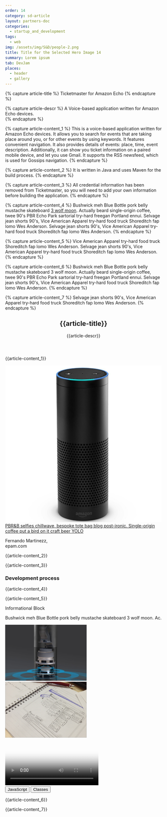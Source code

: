```yaml
---
order: 14
category: sd-article
layout: partners-doc
categories: 
  - startup_and_development
tags:
  - web  
img: /assets/img/S&D/people-2.png
title: Title for the Selected Hero Image 14
summary: Lorem ipsum
tab: DevJam
places: 
  - header 
  - gallery  
---
```


{% capture article-title %}
Ticketmaster for Amazon Echo
{% endcapture %}

{% capture article-descr %}
A Voice-based application written for Amazon Echo devices.  
{% endcapture %}

{% capture article-content_1 %}
This is a voice-based application written for Amazon Echo devices. It allows you to search for events that are taking place around you, or for other events by using keywords. It features convenient navigation. It also provides details of events: place, time, event description. Additionally, it can show you ticket information on a paired mobile device, and let you use Gmail. It supports the RSS newsfeed, which is used for Gossips navigation.
{% endcapture %}

{% capture article-content_2 %}
It is written in Java and uses Maven for the build process.
{% endcapture %}

{% capture article-content_3 %}
All credential information has been removed from Ticketmaster, so you will need to add your own information before building the application.
{% endcapture %}

{% capture article-content_4 %}
Bushwick meh Blue Bottle pork belly mustache skateboard [3 wolf moon](https://app.zeplin.io). Actually beard single-origin coffee, twee 90's PBR Echo Park sartorial try-hard freegan Portland ennui. Selvage jean shorts 90's, Vice American Apparel try-hard food truck Shoreditch fap lomo Wes Anderson. Selvage jean shorts 90's, Vice American Apparel try-hard food truck Shoreditch fap lomo Wes Anderson.
{% endcapture %}

{% capture article-content_5 %}
Vice American Apparel try-hard food truck Shoreditch fap lomo Wes Anderson. Selvage jean shorts 90's, Vice American Apparel try-hard food truck Shoreditch fap lomo Wes Anderson.
{% endcapture %}

{% capture article-content_6 %}
Bushwick meh Blue Bottle pork belly mustache skateboard 3 wolf moon. Actually beard single-origin coffee, twee 90's PBR Echo Park sartorial try-hard freegan Portland ennui. Selvage jean shorts 90's, Vice American Apparel try-hard food truck Shoreditch fap lomo Wes Anderson.
{% endcapture %}

{% capture article-content_7 %}
Selvage jean shorts 90's, Vice American Apparel try-hard food truck Shoreditch fap lomo Wes Anderson.
{% endcapture %}



<section class="sd-article startups-and-developers__article row">
	<header>
		<h1 class="startups-and-developers__article--title">{{article-title}}</h1>
		<p class="lead">{{article-descr}}</p>
	</header>
	<section>
		<article>
			<p>{{article-content_1}}</p>
			<div>
				<div class="pull-left">
					<img class="echo" src="/assets/img/partners/startups-development/echo.jpg">
				</div>
				<div class="aside-block">
					<a href="#">PBR&B selfies chillwave, bespoke tote bag blog post-ironic.
						Single-origin coffee put a bird on it craft beer YOLO</a>
					<p>Fernando Martinezz, <br>epam.com</p>
				</div>
			</div>
			<p>{{article-content_2}}</p>
			<p>{{article-content_3}}</p>
		</article>
		<article>
			<h3>Development process</h3>
			<section>
				<div class="pull-left">
					<p>{{article-content_4}}</p>
					<p>{{article-content_5}}</p>
				</div>
				<div class="aside-block as-bordered">
					<p class="as-title">Informational Block</p>
					<p>Bushwick meh Blue Bottle pork belly mustache skateboard 3 wolf moon. Ac.</p>
				</div>
			</section>
			<div class="row">
				<div class="col-xs-6 pull-left">
					<img class="rect-image" src="/assets/img/partners/startups-development/rectangle-483-copy.png" alt="">
				</div>
				<div class="col-xs-6 pull-right">
					<img class="rect-image" src="/assets/img/partners/startups-development/rectangle-444.png" alt="">
				</div>
			</div>
			<video poster="/assets/img/partners/startups-development/rectangle-175.png" controls class="video">
				<source
					src="https://archive.org/download/WebmVp8Vorbis/webmvp8.webm"
					type="video/webm">
				<source
					src="https://archive.org/download/WebmVp8Vorbis/webmvp8_512kb.mp4"
					type="video/mp4">
				<source
					src="https://archive.org/download/WebmVp8Vorbis/webmvp8.ogv"
					type="video/ogg">
				Your browser doesn't support HTML5 video tag.
			</video>
			<section class="article-tags">
				<button class="tag-btn" data-tag="JavaScript">JavaScript</button>
				<button class="tag-btn" data-tag="Classes">Classes</button>
			</section>
			<p>{{article-content_6}}</p>
      <p>{{article-content_7}}</p>
		</article>
	</section>
</section>
